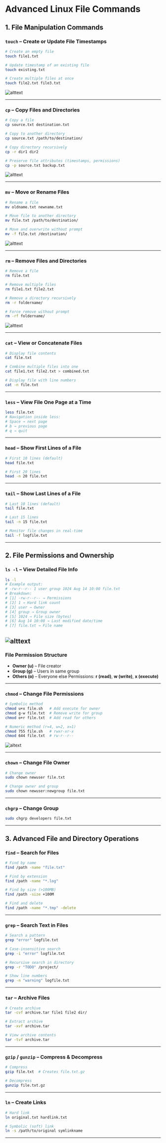 # Advanced Linux File Commands

## **1. File Manipulation Commands**

### **`touch`** – Create or Update File Timestamps

```bash
# Create an empty file
touch file1.txt

# Update timestamp of an existing file
touch existing.txt

# Create multiple files at once
touch file2.txt file3.txt
```
![alttext](./images/cp.png)

---

### **`cp`** – Copy Files and Directories

```bash
# Copy a file
cp source.txt destination.txt

# Copy to another directory
cp source.txt /path/to/destination/

# Copy directory recursively
cp -r dir1 dir2

# Preserve file attributes (timestamps, permissions)
cp -p source.txt backup.txt
```
![alttext](./images/touch.png)

---

### **`mv`** – Move or Rename Files

```bash
# Rename a file
mv oldname.txt newname.txt

# Move file to another directory
mv file.txt /path/to/destination/

# Move and overwrite without prompt
mv -f file.txt /destination/
```
![alttext](./images/cat.png)

---

### **`rm`** – Remove Files and Directories

```bash
# Remove a file
rm file.txt

# Remove multiple files
rm file1.txt file2.txt

# Remove a directory recursively
rm -r foldername/

# Force remove without prompt
rm -rf foldername/
```
![alttext](./images/rm.png)

---

### **`cat`** – View or Concatenate Files

```bash
# Display file contents
cat file.txt

# Combine multiple files into one
cat file1.txt file2.txt > combined.txt

# Display file with line numbers
cat -n file.txt
```

---

### **`less`** – View File One Page at a Time

```bash
less file.txt
# Navigation inside less:
# Space → next page
# b → previous page
# q → quit
```

---

### **`head`** – Show First Lines of a File

```bash
# First 10 lines (default)
head file.txt

# First 20 lines
head -n 20 file.txt
```

---

### **`tail`** – Show Last Lines of a File

```bash
# Last 10 lines (default)
tail file.txt

# Last 15 lines
tail -n 15 file.txt

# Monitor file changes in real-time
tail -f logfile.txt
```

---

## **2. File Permissions and Ownership**

### **`ls -l`** – View Detailed File Info

```bash
ls -l
# Example output:
# -rw-r--r-- 1 user group 1024 Aug 14 10:00 file.txt
# Breakdown:
# [1] -rw-r--r-- → Permissions
# [2] 1 → Hard link count
# [3] user → Owner
# [4] group → Group owner
# [5] 1024 → File size (bytes)
# [6] Aug 14 10:00 → Last modified date/time
# [7] file.txt → File name
```
![alttext](<./images/ls -l.png>)
---

### **File Permission Structure**

* **Owner (u)** – File creator
* **Group (g)** – Users in same group
* **Others (o)** – Everyone else
  Permissions: **r (read)**, **w (write)**, **x (execute)**

---

### **`chmod`** – Change File Permissions

```bash
# Symbolic method
chmod u+x file.sh   # Add execute for owner
chmod g-w file.txt  # Remove write for group
chmod o+r file.txt  # Add read for others

# Numeric method (r=4, w=2, x=1)
chmod 755 file.sh   # rwxr-xr-x
chmod 644 file.txt  # rw-r--r--
```
![altext](<./Screenshot 2025-08-31 194740.png>)

---

### **`chown`** – Change File Owner

```bash
# Change owner
sudo chown newuser file.txt

# Change owner and group
sudo chown newuser:newgroup file.txt
```

---

### **`chgrp`** – Change Group

```bash
sudo chgrp developers file.txt
```

---

## **3. Advanced File and Directory Operations**

### **`find`** – Search for Files

```bash
# Find by name
find /path -name "file.txt"

# Find by extension
find /path -name "*.log"

# Find by size (>100MB)
find /path -size +100M

# Find and delete
find /path -name "*.tmp" -delete
```

---

### **`grep`** – Search Text in Files

```bash
# Search a pattern
grep "error" logfile.txt

# Case-insensitive search
grep -i "error" logfile.txt

# Recursive search in directory
grep -r "TODO" /project/

# Show line numbers
grep -n "warning" logfile.txt
```

---

### **`tar`** – Archive Files

```bash
# Create archive
tar -cvf archive.tar file1 file2 dir/

# Extract archive
tar -xvf archive.tar

# View archive contents
tar -tvf archive.tar
```

---

### **`gzip` / `gunzip`** – Compress & Decompress

```bash
# Compress
gzip file.txt  # Creates file.txt.gz

# Decompress
gunzip file.txt.gz
```

---

### **`ln`** – Create Links

```bash
# Hard link
ln original.txt hardlink.txt

# Symbolic (soft) link
ln -s /path/to/original symlinkname
```

---
